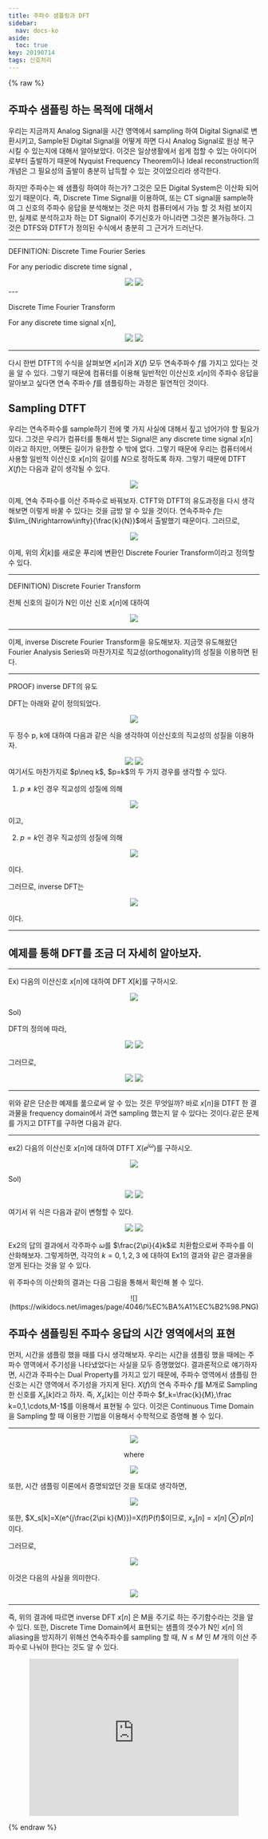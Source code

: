```yaml
---
title: 주파수 샘플링과 DFT
sidebar:
  nav: docs-ko
aside:
  toc: true
key: 20190714
tags: 신호처리
---
```


{% raw %}

## 주파수 샘플링 하는 목적에 대해서

 우리는 지금까지 Analog Signal을 시간 영역에서 sampling 하여 Digital Signal로 변환시키고, Sample된 Digital Signal을 어떻게 하면 다시 Analog Signal로 원상 복구 시킬 수 있는지에 대해서 알아보았다. 이것은 일상생활에서 쉽게 접할 수 있는 아이디어로부터 출발하기 때문에 Nyquist Frequency Theorem이나 Ideal reconstruction의 개념은 그 필요성의 출발이 충분히 납득할 수 있는 것이었으리라 생각한다.

 하지만 주파수는 왜 샘플링 하여야 하는가? 그것은 모든 Digital System은 이산화 되어 있기 때문이다. 즉, Discrete Time Signal을 이용하여, 또는 CT signal을 sample하여 그 신호의 주파수 응답을 분석해보는 것은 마치 컴퓨터에서 가능 할 것 처럼 보이지만, 실제로 분석하고자 하는 DT Signal이 주기신호가 아니라면 그것은 불가능하다. 그것은 DTFS와 DTFT가 정의된 수식에서 충분히 그 근거가 드러난다.


---

DEFINITION: Discrete Time Fourier Series

For any periodic discrete time signal ,
<center>
<img src="http://bit.ly/1REOirl">

<img src="http://bit.ly/1NrigHy">
</center>
---

Discrete Time Fourier Transform

For any discrete time signal x[n],
<center>
<img src="http://bit.ly/1REOo26">

<img src="http://bit.ly/1NrigY4">
</center>

---

 다시 한번 DTFT의 수식을 살펴보면 $x[n]$과 $X(f)$ 모두 연속주파수 $f$를 가지고 있다는 것을 알 수 있다. 그렇기 때문에 컴퓨터를 이용해 일반적인 이산신호 $x[n]$의 주파수 응답을 알아보고 싶다면 연속 주파수 $f$를 샘플링하는 과정은 필연적인 것이다.

## Sampling DTFT

 우리는 연속주파수를 sample하기 전에 몇 가지 사실에 대해서 짚고 넘어가야 할 필요가 있다. 그것은 우리가 컴퓨터를 통해서 받는 Signal은 any discrete time signal $x[n]$ 이라고 하지만, 어쨋든 길이가 유한할 수 밖에 없다. 그렇기 때문에 우리는 컴퓨터에서 사용할 일반적 이산신호 $x[n]$의 길이를 $N$으로 정하도록 하자. 그렇기 때문에 DTFT $X(f)$는 다음과 같이 생각될 수 있다.

<center><img src="http://bit.ly/1REOoPD"></center>

 이제, 연속 주파수를 이산 주파수로 바꿔보자. CTFT와 DTFT의 유도과정을 다시 생각해보면 이렇게 바꿀 수 있다는 것을 금방 알 수 있을 것이다. 연속주파수 $f$는 $\lim_{N\rightarrow\infty}{\frac{k}{N}}$에서 출발했기 때문이다. 그러므로,

<center>
<img src="http://bit.ly/1REOmr1">
</center>

이제, 위의 $\hat{X}[k]$를 새로운 푸리에 변환인 Discrete Fourier Transform이라고 정의할 수 있다.


---

DEFINITION) Discrete Fourier Transform

전체 신호의 길이가 N인 이산 신호 $x[n]$에 대하여

<center>
<img src="http://bit.ly/1Nrii20">
</center>


---

이제, inverse Discrete Fourier Transform을 유도해보자. 지금껏 유도해왔던 Fourier Analysis Series와 마찬가지로 직교성(orthogonality)의 성질을 이용하면 된다.

---

PROOF) inverse DFT의 유도

DFT는 아래와 같이 정의되었다.

<center><img src="http://bit.ly/1Nrii20"></center>

두 정수 p, k에 대하여 다음과 같은 식을 생각하여 이산신호의 직교성의 성질을 이용하자.

<center><img src="http://bit.ly/1REOtTv">

<img src="http://bit.ly/1REOw1v">
</center>
여기서도 마찬가지로 $p\neq k$, $p=k$의 두 가지 경우를 생각할 수 있다.


1) $p\neq k$인 경우 직교성의 성질에 의해

<center><img src="http://bit.ly/1REOx5N"></center>

이고,

2) $p=k$인 경우 직교성의 성질에 의해

<center><img src="http://bit.ly/1REOzKT"></center>

 이다.

그러므로, inverse DFT는

<center><img src="http://bit.ly/1Nrioqz"></center>

이다.

---


## 예제를 통해  DFT를 조금 더 자세히 알아보자.

---

Ex) 다음의 이산신호 $x[n]$에 대하여 DFT $X[k]$를 구하시오.

<center><img src="http://bit.ly/1NrioH9"></center>

Sol)

DFT의 정의에 따라,


<center>
<img src="http://bit.ly/1NrinD1">

<img src="http://bit.ly/1REOCpQ">
</center>

그러므로,
<center>
<img src="http://bit.ly/1Nripux">

<img src="http://bit.ly/1Nripux">
</center>

---


 위와 같은 단순한 예제를 풂으로써 알 수 있는 것은 무엇일까? 바로 $x[n]$을 DTFT 한 결과물을 frequency domain에서 과연 sampling 했는지 알 수 있다는 것이다.같은 문제를 가지고 DTFT를 구하면 다음과 같다.

---

ex2) 다음의 이산신호 $x[n]$에 대하여 DTFT $X(e^{j\omega})$를 구하시오.

<center><img src="http://bit.ly/1NrioH9"></center>

Sol)

<center>
<img src="http://bit.ly/1REOG9f">

<img src="http://bit.ly/1Nris9C">
</center>

여기서 위 식은 다음과 같이 변형할 수 있다.
<center>
<img src="http://bit.ly/1REOMgX">

<img src="http://bit.ly/1NriuOX">
</center>

 Ex2의 답의 결과에서 각주파수 $\omega$를 $\frac{2\pi}{4}k$로 치환함으로써 주파수를 이산화해보자. 그렇게하면, 각각의 $k=0,1,2,3$ 에 대하여 Ex1의 결과와 같은 결과물을 얻게 된다는 것을 알 수 있다.

 위 주파수의 이산화의 결과는 다음 그림을 통해서 확인해 볼 수 있다.

<center>
![](https://wikidocs.net/images/page/4046/%EC%BA%A1%EC%B2%98.PNG)
</center>

##  주파수 샘플링된 주파수 응답의 시간 영역에서의 표현

 먼저, 시간을 샘플링 했을 때를 다시 생각해보자. 우리는 시간을 샘플링 했을 때에는 주파수 영역에서 주기성을 나타냈었다는 사실을 모두 증명했었다. 결과론적으로 얘기하자면, 시간과 주파수는 Dual Property를 가지고 있기 때문에, 주파수 영역에서 샘플링 한 신호는 시간 영역에서 주기성을 가지게 된다.
 $X(f)$의 연속 주파수 $f$를 M개로 Sampling한 신호를 $X_s[k]$라고 하자. 즉, $X_s[k]$는 이산 주파수 $f_k=\frac{k}{M},\frac k=0,1,\cdots,M-1$를 이용해서 표현될 수 있다. 이것은 Continuous Time Domain을 Sampling 할 때 이용한 기법을 이용해서 수학적으로 증명해 볼 수 있다.

---
<center>
<img src="http://bit.ly/1NrivlZ">

where

<img src="http://bit.ly/1NrivCw">
</center>




또한, 시간 샘플링 이론에서 증명되었던 것을 토대로 생각하면,

<center><img src="http://bit.ly/1REORkN"></center>


또한, $X_s[k]=X(e^{j\frac{2\pi k}{M}})=X(f)P(f)$이므로, $x_s[n]=x[n]\otimes p[n]$이다.

그러므로,
<center>
<img src="http://bit.ly/1REPbAf">
</center>

이것은 다음의 사실을 의미한다.
<center>
<img src="http://bit.ly/1REPc79">
</center>

---

 즉, 위의 결과에 따르면 inverse DFT $x[n]$ 은 M을 주기로 하는 주기함수라는 것을 알 수 있다. 또한, Discrete Time Domain에서 표현되는 샘플의 갯수가 N인 $x[n]$ 의 aliasing을 방지하기 위해선 연속주파수를 sampling 할 때, $N\leq M$ 인 $M$ 개의 이산 주파수로 나눠야 한다는 것도 알 수 있다.


<center><iframe width="420" height="315" src="https://www.youtube.com/embed/5dXiaE7bIoA" frameborder="0" allowfullscreen></iframe></center>

{% endraw %}
